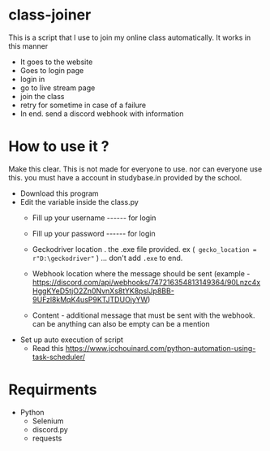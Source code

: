 # class-joiner
This is a script that I use to join my online class automatically. 
It works in this manner
- It goes to the website
- Goes to login page
- login in
- go to live stream page
- join the class
- retry for sometime in case of a failure 
- In end. send a discord webhook with information

# How to use it ?
Make this clear. This is not made for everyone to use. nor can everyone use this. you must have a account in studybase.in provided by the school.

- Download this program
- Edit the variable inside the class.py
  - Fill up your username ------ for login
  - Fill up your password ------ for login
  
  - Geckodriver location . the .exe file provided. ex (` gecko_location = r"D:\geckodriver"` ) ... don't add `.exe` to end.
  - Webhook location where the message should be sent (example - https://discord.com/api/webhooks/747216354813149364/90Lnzc4xHggKYeD5tjO2Zn0NvnXs8tYK8psIJp8BB-9UFzl8kMqK4usP9KTJTDUOiyYW)
  - Content - additional message that must be sent with the webhook. can be anything can also be empty can be a mention
- Set up auto execution of script
  - Read this https://www.jcchouinard.com/python-automation-using-task-scheduler/
  
# Requirments 
- Python
  - Selenium
  - discord.py
  - requests
  
  
